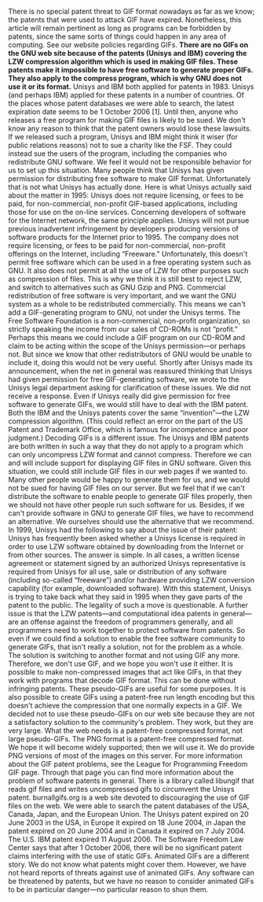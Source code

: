 There is no special patent threat to GIF format nowadays as far as we know; the patents that were used to attack GIF have expired. Nonetheless, this article will remain pertinent as long as programs can be forbidden by patents, since the same sorts of things could happen in any area of computing. See our website policies regarding GIFs. **There are no GIFs on the GNU web site because of the patents (Unisys and IBM) covering the LZW compression algorithm which is used in making GIF files. These patents make it impossible to have free software to generate proper GIFs. They also apply to the compress program, which is why GNU does not use it or its format.** Unisys and IBM both applied for patents in 1983. Unisys (and perhaps IBM) applied for these patents in a number of countries. Of the places whose patent databases we were able to search, the latest expiration date seems to be 1 October 2006 [1]. Until then, anyone who releases a free program for making GIF files is likely to be sued. We don't know any reason to think that the patent owners would lose these lawsuits. If we released such a program, Unisys and IBM might think it wiser (for public relations reasons) not to sue a charity like the FSF. They could instead sue the users of the program, including the companies who redistribute GNU software. We feel it would not be responsible behavior for us to set up this situation. Many people think that Unisys has given permission for distributing free software to make GIF format. Unfortunately that is not what Unisys has actually done. Here is what Unisys actually said about the matter in 1995: Unisys does not require licensing, or fees to be paid, for non-commercial, non-profit GIF-based applications, including those for use on the on-line services. Concerning developers of software for the Internet network, the same principle applies. Unisys will not pursue previous inadvertent infringement by developers producing versions of software products for the Internet prior to 1995. The company does not require licensing, or fees to be paid for non-commercial, non-profit offerings on the Internet, including “Freeware.” Unfortunately, this doesn't permit free software which can be used in a free operating system such as GNU. It also does not permit at all the use of LZW for other purposes such as compression of files. This is why we think it is still best to reject LZW, and switch to alternatives such as GNU Gzip and PNG. Commercial redistribution of free software is very important, and we want the GNU system as a whole to be redistributed commercially. This means we can't add a GIF-generating program to GNU, not under the Unisys terms. The Free Software Foundation is a non-commercial, non-profit organization, so strictly speaking the income from our sales of CD-ROMs is not “profit.” Perhaps this means we could include a GIF program on our CD-ROM and claim to be acting within the scope of the Unisys permission—or perhaps not. But since we know that other redistributors of GNU would be unable to include it, doing this would not be very useful. Shortly after Unisys made its announcement, when the net in general was reassured thinking that Unisys had given permission for free GIF-generating software, we wrote to the Unisys legal department asking for clarification of these issues. We did not receive a response. Even if Unisys really did give permission for free software to generate GIFs, we would still have to deal with the IBM patent. Both the IBM and the Unisys patents cover the same “invention”—the LZW compression algorithm. (This could reflect an error on the part of the US Patent and Trademark Office, which is famous for incompetence and poor judgment.) Decoding GIFs is a different issue. The Unisys and IBM patents are both written in such a way that they do not apply to a program which can only uncompress LZW format and cannot compress. Therefore we can and will include support for displaying GIF files in GNU software. Given this situation, we could still include GIF files in our web pages if we wanted to. Many other people would be happy to generate them for us, and we would not be sued for having GIF files on our server. But we feel that if we can't distribute the software to enable people to generate GIF files properly, then we should not have other people run such software for us. Besides, if we can't provide software in GNU to generate GIF files, we have to recommend an alternative. We ourselves should use the alternative that we recommend. In 1999, Unisys had the following to say about the issue of their patent: Unisys has frequently been asked whether a Unisys license is required in order to use LZW software obtained by downloading from the Internet or from other sources. The answer is simple. In all cases, a written license agreement or statement signed by an authorized Unisys representative is required from Unisys for all use, sale or distribution of any software (including so-called “freeware”) and/or hardware providing LZW conversion capability (for example, downloaded software). With this statement, Unisys is trying to take back what they said in 1995 when they gave parts of the patent to the public. The legality of such a move is questionable. A further issue is that the LZW patents—and computational idea patents in general—are an offense against the freedom of programmers generally, and all programmers need to work together to protect software from patents. So even if we could find a solution to enable the free software community to generate GIFs, that isn't really a solution, not for the problem as a whole. The solution is switching to another format and not using GIF any more. Therefore, we don't use GIF, and we hope you won't use it either. It is possible to make non-compressed images that act like GIFs, in that they work with programs that decode GIF format. This can be done without infringing patents. These pseudo-GIFs are useful for some purposes. It is also possible to create GIFs using a patent-free run length encoding but this doesn't achieve the compression that one normally expects in a GIF. We decided not to use these pseudo-GIFs on our web site because they are not a satisfactory solution to the community's problem. They work, but they are very large. What the web needs is a patent-free compressed format, not large pseudo-GIFs. The PNG format is a patent-free compressed format. We hope it will become widely supported; then we will use it. We do provide PNG versions of most of the images on this server. For more information about the GIF patent problems, see the League for Programming Freedom GIF page. Through that page you can find more information about the problem of software patents in general. There is a library called libungif that reads gif files and writes uncompressed gifs to circumvent the Unisys patent. burnallgifs.org is a web site devoted to discouraging the use of GIF files on the web. We were able to search the patent databases of the USA, Canada, Japan, and the European Union. The Unisys patent expired on 20 June 2003 in the USA, in Europe it expired on 18 June 2004, in Japan the patent expired on 20 June 2004 and in Canada it expired on 7 July 2004. The U.S. IBM patent expired 11 August 2006. The Software Freedom Law Center says that after 1 October 2006, there will be no significant patent claims interfering with the use of static GIFs. Animated GIFs are a different story. We do not know what patents might cover them. However, we have not heard reports of threats against use of animated GIFs. Any software can be threatened by patents, but we have no reason to consider animated GIFs to be in particular danger—no particular reason to shun them.